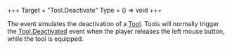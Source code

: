 +++
Target = "Tool.Deactivate"
Type = () => void
+++

The event simulates the deactivation of a [Tool](https://developer.roblox.com/api-reference/class/Tool). Tools will normally trigger the [Tool.Deactivated](https://developer.roblox.com/api-reference/event/Tool/Deactivated) event when the player releases the left mouse button, while the tool is equipped.